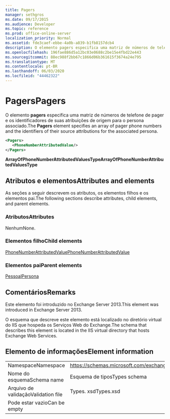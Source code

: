 ```yaml
---
title: Pagers
manager: sethgros
ms.date: 09/17/2015
ms.audience: Developer
ms.topic: reference
ms.prod: office-online-server
localization_priority: Normal
ms.assetid: fde3caef-ebbe-4a0b-a839-b1fb8157dcb4
description: O elemento pagers especifica uma matriz de números de telefone de pager e os identificadores de suas atribuições de origem para o persona associado.
ms.openlocfilehash: 196fae886d5a12bc03e0688c2be15e4fbd22e443
ms.sourcegitcommit: 88ec988f2bb67c1866d06b361615f3674a24e795
ms.translationtype: MT
ms.contentlocale: pt-BR
ms.lasthandoff: 06/03/2020
ms.locfileid: "44462322"
---
```

# <a name="pagers"></a><span data-ttu-id="57083-103">Pagers</span><span class="sxs-lookup"><span data-stu-id="57083-103">Pagers</span></span>

<span data-ttu-id="57083-104">O elemento **pagers** especifica uma matriz de números de telefone de pager e os identificadores de suas atribuições de origem para o persona associado.</span><span class="sxs-lookup"><span data-stu-id="57083-104">The **Pagers** element specifies an array of pager phone numbers and the identifiers of their source attributions for the associated persona.</span></span> 
  
```XML
<Pagers>
   <PhoneNumberAttributedValue/>
</Pagers>

```

 <span data-ttu-id="57083-105">**ArrayOfPhoneNumberAttributedValuesType**</span><span class="sxs-lookup"><span data-stu-id="57083-105">**ArrayOfPhoneNumberAttributedValuesType**</span></span>
## <a name="attributes-and-elements"></a><span data-ttu-id="57083-106">Atributos e elementos</span><span class="sxs-lookup"><span data-stu-id="57083-106">Attributes and elements</span></span>

<span data-ttu-id="57083-107">As seções a seguir descrevem os atributos, os elementos filhos e os elementos pai.</span><span class="sxs-lookup"><span data-stu-id="57083-107">The following sections describe attributes, child elements, and parent elements.</span></span>
  
### <a name="attributes"></a><span data-ttu-id="57083-108">Atributos</span><span class="sxs-lookup"><span data-stu-id="57083-108">Attributes</span></span>

<span data-ttu-id="57083-109">Nenhum</span><span class="sxs-lookup"><span data-stu-id="57083-109">None.</span></span>
  
### <a name="child-elements"></a><span data-ttu-id="57083-110">Elementos filho</span><span class="sxs-lookup"><span data-stu-id="57083-110">Child elements</span></span>

[<span data-ttu-id="57083-111">PhoneNumberAttributedValue</span><span class="sxs-lookup"><span data-stu-id="57083-111">PhoneNumberAttributedValue</span></span>](phonenumberattributedvalue.md)
  
### <a name="parent-elements"></a><span data-ttu-id="57083-112">Elementos pai</span><span class="sxs-lookup"><span data-stu-id="57083-112">Parent elements</span></span>

[<span data-ttu-id="57083-113">Pessoal</span><span class="sxs-lookup"><span data-stu-id="57083-113">Persona</span></span>](persona.md)
  
## <a name="remarks"></a><span data-ttu-id="57083-114">Comentários</span><span class="sxs-lookup"><span data-stu-id="57083-114">Remarks</span></span>

<span data-ttu-id="57083-115">Este elemento foi introduzido no Exchange Server 2013.</span><span class="sxs-lookup"><span data-stu-id="57083-115">This element was introduced in Exchange Server 2013.</span></span>
  
<span data-ttu-id="57083-116">O esquema que descreve este elemento está localizado no diretório virtual do IIS que hospeda os Serviços Web do Exchange.</span><span class="sxs-lookup"><span data-stu-id="57083-116">The schema that describes this element is located in the IIS virtual directory that hosts Exchange Web Services.</span></span>
  
## <a name="element-information"></a><span data-ttu-id="57083-117">Elemento de informações</span><span class="sxs-lookup"><span data-stu-id="57083-117">Element information</span></span>

|||
|:-----|:-----|
|<span data-ttu-id="57083-118">Namespace</span><span class="sxs-lookup"><span data-stu-id="57083-118">Namespace</span></span>  <br/> |https://schemas.microsoft.com/exchange/services/2006/types  <br/> |
|<span data-ttu-id="57083-119">Nome do esquema</span><span class="sxs-lookup"><span data-stu-id="57083-119">Schema name</span></span>  <br/> |<span data-ttu-id="57083-120">Esquema de tipos</span><span class="sxs-lookup"><span data-stu-id="57083-120">Types schema</span></span>  <br/> |
|<span data-ttu-id="57083-121">Arquivo de validação</span><span class="sxs-lookup"><span data-stu-id="57083-121">Validation file</span></span>  <br/> |<span data-ttu-id="57083-122">Types. xsd</span><span class="sxs-lookup"><span data-stu-id="57083-122">Types.xsd</span></span>  <br/> |
|<span data-ttu-id="57083-123">Pode estar vazio</span><span class="sxs-lookup"><span data-stu-id="57083-123">Can be empty</span></span>  <br/> ||
   


